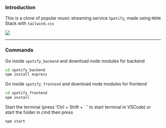 ### Introduction 
This is a clone of popular music streaming service `Spotify`, made using `MERN` Stack with `tailwind.css`

![](https://i.ibb.co/VjTXw59/image.png)

<!-- 
### Reference 
[Entry Elevate Youtube Plalist](https://www.youtube.com/watch?v=2L1JGIX5UyQ&list=PLY7exrvAQSeuh1_V-b4Sj-4Fhe03noob1&index=51) -->

--------
### Commands

Go inside `spotify_backend` and download node modules for backend
```bash
cd spotify_backend
npm install express
```


Go inside `spotify_frontend` and download node modules for frontend
```bash
cd spotify_frontend
npm install
```

Start the terminal (press 'Ctrl + Shift + ` ' to start terminal in VSCode) or start the folder in cmd then press 
```bash
npm start
```
